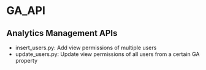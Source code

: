 # GA_API

## Analytics Management APIs

- insert_users.py: Add view permissions of multiple users
- update_users.py: Update view permissions of all users from a certain GA property
